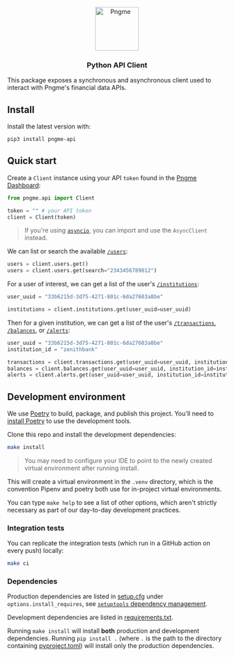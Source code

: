 <p align="center">
  <img src="https://admin.pngme.com/logo.png" alt="Pngme" width="100" height="100">
</p>

<h3 align="center">Python API Client</h3>

This package exposes a synchronous and asynchronous client used to interact with Pngme's financial data APIs.

## Install

Install the latest version with:

```bash
pip3 install pngme-api
```

## Quick start

Create a `Client` instance using your API `token` found in the [Pngme Dashboard](https://admin.pngme.com):

```python
from pngme.api import Client

token = "" # your API token
client = Client(token)
```

> If you're using [`asyncio`](https://docs.python.org/3/library/asyncio.html), you can import and use the `AsyncClient` instead.

We can list or search the available [`/users`](https://developers.api.pngme.com/reference/get_users):

```python
users = client.users.get()
users = client.users.get(search="2343456789012")
```

For a user of interest, we can get a list of the user's [`/institutions`](https://developers.api.pngme.com/reference/get_users-user-uuid-institutions):

```python
user_uuid = "33b6215d-3d75-4271-801c-6da27603a8be"

institutions = client.institutions.get(user_uuid=user_uuid)
```

Then for a given institution, we can get a list of the user's [`/transactions`](https://developers.api.pngme.com/reference/get_users-user-uuid-institutions-institution-id-transactions), [`/balances`](https://developers.api.pngme.com/reference/get_users-user-uuid-institutions-institution-id-balances), or [`/alerts`](https://developers.api.pngme.com/reference/get_users-user-uuid-institutions-institution-id-alerts):

```python
user_uuid = "33b6215d-3d75-4271-801c-6da27603a8be"
institution_id = "zenithbank"

transactions = client.transactions.get(user_uuid=user_uuid, institution_id=institution_id)
balances = client.balances.get(user_uuid=user_uuid, institution_id=institution_id)
alerts = client.alerts.get(user_uuid=user_uuid, institution_id=institution_id)
```

## Development environment

We use [Poetry](https://python-poetry.org) to build, package, and publish this project. You'll need to [install Poetry](https://python-poetry.org/docs/#installation) to use the development tools.

Clone this repo and install the development dependencies:

```bash
make install
```

> You may need to configure your IDE to point to the newly created virtual environment after running install.

This will create a virtual environment in the `.venv` directory, which is the convention Pipenv and poetry both use for in-project virtual environments.

You can type `make help` to see a list of other options, which aren't strictly necessary as part of our day-to-day development practices.

### Integration tests

You can replicate the integration tests (which run in a GitHub action on every push) locally:

```bash
make ci
```

### Dependencies

Production dependencies are listed in [setup.cfg](./setup.cfg) under `options.install_requires`, see [`setuptools` dependency management](https://setuptools.pypa.io/en/latest/userguide/quickstart.html#dependency-management).

Development dependencies are listed in [requirements.txt](./requirements.txt).

Running `make install` will install **both** production and development dependencies. Running `pip install .` (where `.` is the path to the directory containing [pyproject.toml](./pyproject.toml)) will install only the production dependencies.
